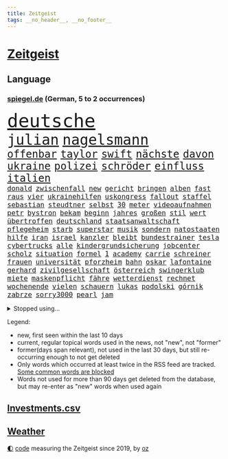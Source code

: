 ```yaml
---
title: Zeitgeist
tags: __no_header__, __no_footer__
---
```


# [Zeitgeist](https://oliz.io/zeitgeist/)

## Language

<h3><a href="https://www.spiegel.de" target="_blank">spiegel.de</a> (German, 5 to 2 occurrences)</h3>
<p style="font-family:monospace">
<span style="font-size:32pt"><a href="news_links.html#deutsche" class="current">deutsche</a></span>
<br>
<span style="font-size:25pt"><a href="news_links.html#julian" class="current">julian</a></span>
<span style="font-size:25pt"><a href="news_links.html#nagelsmann" class="current">nagelsmann</a></span>
<br>
<span style="font-size:18pt"><a href="news_links.html#offenbar" class="current">offenbar</a></span>
<span style="font-size:18pt"><a href="news_links.html#taylor" class="current">taylor</a></span>
<span style="font-size:18pt"><a href="news_links.html#swift" class="current">swift</a></span>
<span style="font-size:18pt"><a href="news_links.html#nächste" class="current">nächste</a></span>
<span style="font-size:18pt"><a href="news_links.html#davon" class="current">davon</a></span>
<span style="font-size:18pt"><a href="news_links.html#ukraine" class="current">ukraine</a></span>
<span style="font-size:18pt"><a href="news_links.html#polizei" class="current">polizei</a></span>
<span style="font-size:18pt"><a href="news_links.html#schröder" class="current">schröder</a></span>
<span style="font-size:18pt"><a href="news_links.html#einfluss" class="current">einfluss</a></span>
<span style="font-size:18pt"><a href="news_links.html#italien" class="current">italien</a></span>
<br>
<span style="font-size:12pt"><a href="news_links.html#donald" class="current">donald</a></span>
<span style="font-size:12pt"><a href="news_links.html#zwischenfall" class="current">zwischenfall</a></span>
<span style="font-size:12pt"><a href="news_links.html#new" class="current">new</a></span>
<span style="font-size:12pt"><a href="news_links.html#gericht" class="current">gericht</a></span>
<span style="font-size:12pt"><a href="news_links.html#bringen" class="current">bringen</a></span>
<span style="font-size:12pt"><a href="news_links.html#alben" class="current">alben</a></span>
<span style="font-size:12pt"><a href="news_links.html#fast" class="current">fast</a></span>
<span style="font-size:12pt"><a href="news_links.html#raus" class="current">raus</a></span>
<span style="font-size:12pt"><a href="news_links.html#vier" class="current">vier</a></span>
<span style="font-size:12pt"><a href="news_links.html#ukrainehilfen" class="current">ukrainehilfen</a></span>
<span style="font-size:12pt"><a href="news_links.html#uskongress" class="current">uskongress</a></span>
<span style="font-size:12pt"><a href="news_links.html#fallout" class="current">fallout</a></span>
<span style="font-size:12pt"><a href="news_links.html#staffel" class="current">staffel</a></span>
<span style="font-size:12pt"><a href="news_links.html#sebastian" class="current">sebastian</a></span>
<span style="font-size:12pt"><a href="news_links.html#steudtner" class="new">steudtner</a></span>
<span style="font-size:12pt"><a href="news_links.html#selbst" class="current">selbst</a></span>
<span style="font-size:12pt"><a href="news_links.html#30" class="current">30</a></span>
<span style="font-size:12pt"><a href="news_links.html#meter" class="current">meter</a></span>
<span style="font-size:12pt"><a href="news_links.html#videoaufnahmen" class="current">videoaufnahmen</a></span>
<span style="font-size:12pt"><a href="news_links.html#petr" class="current">petr</a></span>
<span style="font-size:12pt"><a href="news_links.html#bystron" class="current">bystron</a></span>
<span style="font-size:12pt"><a href="news_links.html#bekam" class="current">bekam</a></span>
<span style="font-size:12pt"><a href="news_links.html#beginn" class="current">beginn</a></span>
<span style="font-size:12pt"><a href="news_links.html#jahres" class="current">jahres</a></span>
<span style="font-size:12pt"><a href="news_links.html#großen" class="current">großen</a></span>
<span style="font-size:12pt"><a href="news_links.html#stil" class="current">stil</a></span>
<span style="font-size:12pt"><a href="news_links.html#wert" class="current">wert</a></span>
<span style="font-size:12pt"><a href="news_links.html#übertroffen" class="current">übertroffen</a></span>
<span style="font-size:12pt"><a href="news_links.html#deutschland" class="current">deutschland</a></span>
<span style="font-size:12pt"><a href="news_links.html#staatsanwaltschaft" class="current">staatsanwaltschaft</a></span>
<span style="font-size:12pt"><a href="news_links.html#pflegeheim" class="current">pflegeheim</a></span>
<span style="font-size:12pt"><a href="news_links.html#starb" class="current">starb</a></span>
<span style="font-size:12pt"><a href="news_links.html#superstar" class="current">superstar</a></span>
<span style="font-size:12pt"><a href="news_links.html#musik" class="current">musik</a></span>
<span style="font-size:12pt"><a href="news_links.html#sondern" class="current">sondern</a></span>
<span style="font-size:12pt"><a href="news_links.html#natostaaten" class="current">natostaaten</a></span>
<span style="font-size:12pt"><a href="news_links.html#hilfe" class="current">hilfe</a></span>
<span style="font-size:12pt"><a href="news_links.html#iran" class="current">iran</a></span>
<span style="font-size:12pt"><a href="news_links.html#israel" class="current">israel</a></span>
<span style="font-size:12pt"><a href="news_links.html#kanzler" class="current">kanzler</a></span>
<span style="font-size:12pt"><a href="news_links.html#bleibt" class="current">bleibt</a></span>
<span style="font-size:12pt"><a href="news_links.html#bundestrainer" class="current">bundestrainer</a></span>
<span style="font-size:12pt"><a href="news_links.html#tesla" class="current">tesla</a></span>
<span style="font-size:12pt"><a href="news_links.html#cybertrucks" class="current">cybertrucks</a></span>
<span style="font-size:12pt"><a href="news_links.html#alle" class="current">alle</a></span>
<span style="font-size:12pt"><a href="news_links.html#kindergrundsicherung" class="current">kindergrundsicherung</a></span>
<span style="font-size:12pt"><a href="news_links.html#jobcenter" class="new">jobcenter</a></span>
<span style="font-size:12pt"><a href="news_links.html#scholz" class="current">scholz</a></span>
<span style="font-size:12pt"><a href="news_links.html#situation" class="current">situation</a></span>
<span style="font-size:12pt"><a href="news_links.html#formel" class="current">formel</a></span>
<span style="font-size:12pt"><a href="news_links.html#1" class="current">1</a></span>
<span style="font-size:12pt"><a href="news_links.html#academy" class="current">academy</a></span>
<span style="font-size:12pt"><a href="news_links.html#carrie" class="new">carrie</a></span>
<span style="font-size:12pt"><a href="news_links.html#schreiner" class="current">schreiner</a></span>
<span style="font-size:12pt"><a href="news_links.html#frauen" class="current">frauen</a></span>
<span style="font-size:12pt"><a href="news_links.html#universität" class="current">universität</a></span>
<span style="font-size:12pt"><a href="news_links.html#pforzheim" class="current">pforzheim</a></span>
<span style="font-size:12pt"><a href="news_links.html#bahn" class="current">bahn</a></span>
<span style="font-size:12pt"><a href="news_links.html#oskar" class="current">oskar</a></span>
<span style="font-size:12pt"><a href="news_links.html#lafontaine" class="current">lafontaine</a></span>
<span style="font-size:12pt"><a href="news_links.html#gerhard" class="current">gerhard</a></span>
<span style="font-size:12pt"><a href="news_links.html#zivilgesellschaft" class="current">zivilgesellschaft</a></span>
<span style="font-size:12pt"><a href="news_links.html#österreich" class="current">österreich</a></span>
<span style="font-size:12pt"><a href="news_links.html#swingerklub" class="new">swingerklub</a></span>
<span style="font-size:12pt"><a href="news_links.html#miete" class="current">miete</a></span>
<span style="font-size:12pt"><a href="news_links.html#maskenpflicht" class="current">maskenpflicht</a></span>
<span style="font-size:12pt"><a href="news_links.html#fähre" class="new">fähre</a></span>
<span style="font-size:12pt"><a href="news_links.html#wetterdienst" class="current">wetterdienst</a></span>
<span style="font-size:12pt"><a href="news_links.html#rechnet" class="current">rechnet</a></span>
<span style="font-size:12pt"><a href="news_links.html#wochenende" class="current">wochenende</a></span>
<span style="font-size:12pt"><a href="news_links.html#vielen" class="current">vielen</a></span>
<span style="font-size:12pt"><a href="news_links.html#schauern" class="new">schauern</a></span>
<span style="font-size:12pt"><a href="news_links.html#lukas" class="current">lukas</a></span>
<span style="font-size:12pt"><a href="news_links.html#podolski" class="current">podolski</a></span>
<span style="font-size:12pt"><a href="news_links.html#górnik" class="new">górnik</a></span>
<span style="font-size:12pt"><a href="news_links.html#zabrze" class="new">zabrze</a></span>
<span style="font-size:12pt"><a href="news_links.html#sorry3000" class="new">sorry3000</a></span>
<span style="font-size:12pt"><a href="news_links.html#pearl" class="current">pearl</a></span>
<span style="font-size:12pt"><a href="news_links.html#jam" class="current">jam</a></span>
</p>
<details>
<summary>Stopped using...</summary>
<p class="former" style="font-size:12pt">
rb(1276) aussage(1275) coronakrise(1275) energien(1275) entschuldigt(1275) gewählt(1274) infektionen(1274) ausschreitungen(1273) erwägt(1273) position(1273) vermehrt(1273) zahlreichen(1273) kohle(1272) untersagt(1272) übergriffe(1272) covid(1271) jedem(1271) kennen(1271) pflege(1271) ruf(1271) verschieben(1271) verweigert(1271) 5(1270) blockieren(1270) entlastet(1270) flugzeuge(1270) jagd(1270) prüft(1270) radikal(1270) drehen(1269) führerschein(1269) ifoinstitut(1269) parteichef(1269) sicherte(1269) ton(1269) wichtiger(1269) babys(1268) befürchten(1268) belarussische(1268) wechseln(1268) arbeitnehmer(1267) aufnehmen(1267) europäer(1267) fließt(1267) kanzleramt(1267) neuseeland(1267) verstorbenen(1267) berg(1266) beschäftigten(1266) fliehen(1266) verpflichtet(1266) weiße(1266) bochum(1265) freundin(1265) medikamente(1264) sache(1264) belastet(1263) länge(1263) messi(1263) militärs(1263) wies(1263) 32(1262) bewährungsstrafe(1262) nerven(1262) australische(1261) distanziert(1261) rat(1261) lehnen(1260) wiederholt(1260) demokratische(1259) wirtschaftsministerium(1259) aufgegeben(1258) fortgesetzt(1258) entscheidend(1257) nachfrage(1257) kevin(1256) stadion(1256) brutal(1255) echten(1255) einschränkungen(1255) harten(1254) mission(1254) ökonomen(1252) außerhalb(1251) jüngere(1251) sitzung(1251) 1000(1250) hinten(1249) bisherigen(1248) münster(1248) pfund(1248) heftiger(1247) rollt(1247) aufhalten(1246) konferenz(1245) verhandeln(1245) ähnlich(1245) händler(1244) entscheidet(1243) trug(1243) klasse(1237) prognose(1237) automatisch(1234) dutzend(1234) katharina(1233) zeigten(1233) dauert(1231) günther(1229) verdoppelt(1222) sammeln(1214) rakete(1212) ungewöhnlichen(1210) dankt(1187) umbau(1173) 95(1168) zustimmen(1166) belästigung(1141) investor(1098) long(1093) abgestürzt(1090) rumänien(1087) geehrt(1074) klimaaktivisten(1070) jahresende(1029) fachkräftemangel(1020) seither(1009) lebensmitteln(1008) kroatien(1007) tour(992) autoren(988) 120(966) umkämpften(965) musks(957) exil(954) dax(945) moderner(943) gefiel(934) hawaii(933) nfl(919) bekräftigt(912) kursieren(906) regierungschefin(900) schülerin(882) verteidiger(881) rande(867) erwiesen(842) öffentlichrechtlichen(836) symbol(824) geschah(822) hinzu(814) zweites(813) verschwinden(812) soldat(809) überwachung(804) streiken(796) herausgefunden(787) oppositionellen(777) brüder(775) schülern(769) zugenommen(762) erneuerbare(756) langsam(750) patrick(743) ungewiss(743) besetzten(736) heiß(705) aufeinander(698) unterlag(696) gefällt(688) erfurt(684) exuspräsident(684) sylt(682) japanische(678) kühnert(673) besseren(667) mitarbeitende(666) jimmy(653) profi(653) grün(651) spitzt(651) ängste(646) deutsch(640) 27jährige(637) braun(634) stören(633) rettungsaktion(625) verträge(625) werben(602) traten(599) nation(597) strenge(594) bach(593) boni(578) farben(574) machtmissbrauch(570) monika(556) erleichtern(543) pjöngjang(540) staatsanwalt(540) urteilt(539) wohnungsbau(538) razzien(533) karriereberaterin(532) fraktionschef(526) manipuliert(526) schwarzer(526) kohl(524) songs(518) spacex(515) geschmack(514) äußerung(510) gesprengt(505) ulm(503) unerlaubt(501) testet(498) finanzaufsicht(496) gast(489) lauter(489) jong(486) un(486) machtkampf(485) technische(485) airbus(483) marcel(478) manipulierte(474) opfers(473) größeren(471) mag(463) rekordhoch(462) day(460) nizza(460) erfährt(458) vergab(455) emotionale(452) 18jähriger(451) interessante(451) veränderte(451) prozesse(448) geschadet(446) ausstand(443) gedenken(443) junta(438) reihen(438) bewahren(437) alcaraz(436) übungen(435) erneuter(431) 52(430) nicolas(429) ständig(428) technologie(428) weimar(427) eskalierte(426) filmen(422) verzögerung(414) vorwurfs(414) unruhe(409) 150000(408) niger(404) duisburg(394) 30000(391) eingeladen(388) laden(388) gesprächen(386) atomwaffen(384) optionen(383) begangen(382) protestaktion(379) beschreiben(377) errichten(375) überwunden(373) bundesligist(371) beides(369) hauseigentümer(369) wiedergewählt(369) länderspiele(368) 88(367) arten(366) portal(366) konkurrent(365) schnellere(364) höhenflug(358) behaupten(355) verlobt(354) amtsinhaber(349) ost(347) konkret(346) helmut(345) zeitung(345) eingeschlagen(342) usamerikanische(340) fühlte(339) getrieben(339) chicago(338) schief(330) gegnern(329) unterbrochen(329) rad(327) kretschmer(324) protestierten(322) drogenhandel(315) vorgenommen(315) angelegt(311) einwanderung(309) gewannen(308) jüdischer(307) partien(307) gestrandet(306) henry(305) objekte(300) wuchs(297) familienvater(296) schlucht(296) abschaffen(295) gegners(295) herkunft(294) errichtet(292) 38jähriger(291) zwanzig(289) sanieren(287) vorbilder(286) philosoph(285) telefon(285) zügen(285) gündoğan(284) i̇lkay(284) drückt(282) fernwärme(282) weltspitze(281) berufen(280) gleichermaßen(279) schleppend(279) präsidentenwahl(277) greta(276) thunberg(276) ausreichend(273) soziologe(273) effizienter(272) ehre(272) verlief(272) abu(267) rekonstruiert(267) vertrauter(267) blumen(264) luka(264) marokko(260) perfide(260) postbank(259) seele(259) zwölfjährige(259) bodensee(258) heim(258) klassische(256) atlanta(255) beigesetzt(255) übereinstimmenden(255) unterscheiden(254) üppige(254) einzuführen(253) wertschätzung(252) zerbrochen(252) dhabi(251) geflohen(250) angefeindet(249) milliardenschweres(249) kultusminister(247) oppenheimer(245) netanyahus(243) erschien(242) wirtschaftsweise(241) erfinden(240) mächtigsten(240) psyche(240) kanzlerpartei(239) exklusive(237) abzusetzen(235) betriebe(235) ungefährlich(235) bestens(234) sozial(234) zweifelt(233) repression(232) unerwartet(232) reicher(231) baubranche(230) angefahren(228) körperliche(228) gebürtige(227) erpressung(224) karlsruher(224) 42(219) nordkoreas(219) vorstände(217) ärgert(217) schwachen(216) pannen(215) evergrande(214) kontrollverlust(214) immobilienkrise(213) verunglückte(213) vertreiben(212) teslas(211) thiel(211) bedauert(210) indiz(210) lahmlegen(210) gamer(209) videoapp(209) feste(208) uswahl(208) dient(207) spdgeneralsekretär(204) young(204) fsv(203) katzen(203) 99(202) frisches(202) 83jährige(201) filmpreis(201) explodierte(200) gastronomie(197) höhle(197) estlands(196) kallas(196) leitung(195) milliardenhöhe(195) uwe(195) anschein(194) dallas(194) kräftiger(194) ständige(194) chip(193) dončić(193) sekunde(193) letztlich(192) preisverleihung(191) zulauf(191) charlie(190) flüchtlingspolitik(190) millionensumme(189) übernahm(188) leitzins(187) sanitäter(186) zugverkehr(186) ägyptens(185) demokratischen(184) eindämmen(184) eustaaten(184) norwegischen(184) geklappt(183) winters(182) profiteure(181) bulls(178) einiger(178) störungen(178) flieht(177) anja(176) daneben(176) index(176) lahmgelegt(176) olympiaqualifikation(176) branson(175) journal(175) klarheit(175) popkultur(175) raumstation(175) verleihen(174) ablehnung(173) andrij(173) bas(172) bevorstehen(172) bundestagspräsidentin(172) bärbel(172) immobilienriesen(172) begründet(171) versuche(171) instrument(170) kongress(170) gehindert(169) gravierenden(168) hoffnungszeichen(168) jordanien(168) treibstofflager(168) gestorbenen(167) taugen(167) wiedervereinigung(167) fähigkeiten(166) dreistellige(163) inselkette(162) ortschaften(162) überraschende(162) fröhlich(161) wohnraum(161) fahrwerk(160) rennstall(160) migrationshintergrund(159) angegangen(157) exchef(157) kracht(156) wenden(156) afghanen(155) propalästinensische(155) sicherheitsgründen(155) sympathien(155) tatortvote(154) night(153) baukosten(152) bundes(152) hamaskommandeur(152) symbolen(152) wahlsieg(152) dokument(151) flugverkehr(151) vorläufige(151) onlineplattformen(150) zuschauern(149) kommissar(148) abschneiden(147) bereiten(147) neonazis(147) 270(146) inspiration(145) warnstreik(145) berlinmitte(144) mangelt(144) angestrebte(143) marc(143) solidarisieren(143) einheitliche(142) kiboom(141) aktienmarkt(139) natopartner(139) ernsthafte(138) lieferkettengesetz(137) abgeraten(136) empfehlungen(136) schwachstellen(136) 29jähriger(135) wisconsin(135) aufwand(134) bären(134) erfolgsserie(134) jährliche(134) verkleidet(134) adele(133) kleider(133) torjäger(133) itzehoe(132) nuklearwaffen(132) 2012(131) bertelsmann(131) habecks(131) jegliche(131) staatsanwälte(131) ukrainern(131) zerschlagung(131) airports(130) touristenattraktion(130) siegtor(129) gedrängt(128) lava(127) vollzieht(127) mavericks(126) prägenden(126) autorität(125) ließe(125) student(125) webb(125) freundeskreis(124) gedenkfeier(124) krankenhausreform(124) oscars(124) prämie(124) selbstverteidigung(124) weltraumteleskop(124) zugreifen(124) überlastung(124) christlichen(123) denke(123) einsame(123) muhammad(123) bahnstreik(121) klugen(121) petra(121) siegerin(121) spoiler(121) wahnsinn(121) armin(120) taurusfrage(120) usverteidigungsminister(120) verhelfen(119) abgewickelt(118) demnächst(118) renten(118) verfallen(118) verstört(118) weine(118) bundestags(117) kalabrien(117) kühe(117) milder(117) notlage(117) deckt(116) krankenpfleger(116) längeren(116) notbremse(116) nass(115) freddie(114) mercury(114) legende(113) norbert(113) oscarpreisträgerin(113) ryan(113) bestehe(112) exprofi(112) hausbau(112) niko(112) regierungskoalition(112) gier(111) komponisten(111) skispringen(111) zone(111) eingeschlossenen(110) stralsund(110) zuversichtlich(110) agentur(109) erleichterung(108) schleswigholsteinischen(108) schusswunden(107) starkem(107) unruhen(107) verhältnisse(107) weiblich(107) erfinder(106) fernzüge(106) flugreisende(106) player(106) podest(106) versteck(106) arbeitgebern(105) biathletin(105) staatssekretär(104) 42jährige(103) 68(103) gucci(103) klavier(103) uspolitiker(103) comingout(101) lastenräder(101) weggefährten(101) herstellen(100) alkoholkonsum(99) aufstiegsrennen(99) boerne(99) flagge(99) kontrollgremium(99) kremlgegner(99) nominierungen(99) notaufnahme(99) nuklearer(99) zögert(99) österreicher(99) co₂speicherung(98) finanziellen(98) gregoritsch(98) inszenierung(98) jonathan(98) machtwechsel(98) stilikone(98) tate(98) bundeswehrsoldaten(97) gerissen(97) stürmt(97) investment(96) skispringer(96) verschenken(96) füllen(95) konsumenten(95) brehme(94) eulieferkettengesetz(94) kandidatin(94) viertelfinale(94) gestresst(93) highlights(93) sekeinsatz(93) eilantrag(92) masters(92) pavlović(92) ausgelagert(91) geringere(91) kulturbetriebs(91) lauten(91) niklas(91) süle(91) erholt(90) frühzeitig(90) hilfreich(90) jensen(90) menschenhandel(90) pottwal(90) touren(90) vorsatz(90) absehbare(89) ausgenutzt(89) ausläuft(89) beitrittsgespräche(89) berufe(89) erfahrene(89) grundschülern(89) mitteilung(89) muskeln(89) protestaktionen(89) rumäniens(89) schaffe(89) schwarzgrün(89) stadtplaner(89) stiller(89) ärgern(89) bastian(88) bauernverband(88) baumarkt(88) brooklyn(88) erarbeiten(88) gastronomen(88) hansa(88) nvidia(88) taipeh(88) bootsunglück(87) sand(87) verschwörung(87) abruptes(86) betreuung(86) ex30(86) klubwm(86) kunstwerk(86) langlebig(86) nussbaum(86) volvo(86) artillerie(85) geländegewinne(85) heiratsantrag(85) schmid(85) arbeitskämpfe(84) berücksichtigt(84) einrichten(84) kopfgeld(84) notorischen(84) patriotismus(84) prima(84) profiboxer(84) ruiniert(84) slowene(84) wachsendem(84) abwasser(83) duellen(83) gesetzliche(83) körperlich(83) militärdienst(83) oldies(83) ranghohes(83) sturmfluten(83) verschuldet(83) beisammen(82) rico(82) verstörende(82) üppig(82) ausgestellt(81) cotrainer(81) drangen(81) spitzenkoch(81) abgeworfen(80) ampeln(80) drohten(80) kabul(80) traditionen(80) chocolat(79) dazwischen(79) einwegplastik(79) schwerverletzten(78) segen(78) verbraucherzentralen(78) vorsorglich(78) dankbarkeit(77) spiegelnewsletter(77) unangenehm(77) untersuchungskommission(77) verkäufern(77) flugzeugträger(76) ilkay(76) kompaktsuv(76) rentenreform(76) schreckens(76) verstorbene(76) weiblicher(76) zurückzukehren(76) cross(75) ernährungswissenschaftlerin(75) predigt(75) strategischer(75) yuval(75) bürgerrat(74) françoise(74) hauch(74) immobilienkredite(74) informieren(74) nets(74) spannend(74) doppelsieg(73) nachzudenken(73) playoffkurs(73) schalkes(73) zeitenwende(73) ramona(72) ruandamodell(72) unonothilfekoordinator(72) anwesend(71) auseinandergebaut(71) eon(71) fehlenden(71) fluglinien(71) lecker(71) millionenerbin(71) ministerien(71) pontifex(71) vorabend(71) zuwendungen(71) geschwiegen(70) günstigeren(70) jobcentern(70) rüsten(70) übung(70) abgetaucht(69) angekündigten(69) ausgerutscht(69) jinpings(69) kaffeemaschine(69) phantom(69) sinkflug(69) bundestrainers(68) högl(68) landebahn(68) quarterback(68) vereinnahmung(68) wehrbeauftragte(68) 737(67) anpassung(67) bauernhof(67) dreist(67) engelhorn(67) festgenommene(67) gottes(67) handballer(67) hungertod(67) leidenschaftlich(67) londons(67) stillstehen(67) thermometer(67) vorbereiten(67) vorwirft(67) wienerin(67) winterstürme(67) alkoholfreie(66) angehen(66) jugendtrainer(66) landwirt(66) senatorin(66) sondersitzung(66) vision(66) ball(65) bauernverbände(65) durststrecke(65) erezepte(65) nachholbedarf(65) ohrfeige(65) senator(65) überzeugendem(65) chloé(64) gesundheitsanwendungen(64) kompass(64) lokführerstreik(64) route(64) satelliten(64) trab(64) umwirbt(64) dolomiten(63) gdlstreik(63) grindavik(63) liebesleben(63) mittelfeldspielerin(63) schneesturm(63) stromausfällen(63) verkehrschaos(63) bildungsministerin(62) heißluftballon(62) sparprogramm(62) arbeitsleben(61) hunderter(61) indes(61) mahnung(61) rhetorischen(61) taurusmarschflugkörper(61) teamchef(61) unwohl(61) freigeben(60) groteske(60) legitim(60) zeitweilig(60) internat(59) oberfranken(59) sonderlich(59) vergewaltigungen(59) wille(59) 2028(58) liverpools(58) rundfunk(58) schnellsten(58) angehoben(57) gefühlt(57) hang(57) hexe(57) uvalde(57) dolphins(56) familienunternehmen(56) gosling(56) ideale(56) kansas(56) montagmorgen(56) offizier(56) startplatz(56) warnten(56) zielort(56) angesetzt(55) dänischem(55) insolvente(55) picasso(55) spdparteichef(55) usschiff(55) biosprit(54) demonstrierten(54) go(54) streng(54) pannenserie(53) playboy(53) tenor(53) unheimliche(53) bürokratischen(52) downey(52) erfolgsspur(52) fahrtauglichkeitstest(52) gewagt(52) jr(52) spendenkampagne(52) bundesgesundheitsminister(51) d(51) freute(51) hallen(51) karibik(51) nordic(51) umweg(51) verprügelt(51) vitamin(51) australier(50) begeisterte(50) binden(50) fa(50) gespött(50) lebenslang(50) natogeneralsekretär(50) potsdamer(50) provisorischen(50) reimann(50) simone(50) weint(50) überzogen(50) benkopleite(49) bundesligahistorie(49) einzufrieren(49) frühlingsgefühle(49) hing(49) immobilienkonzerns(49) kater(49) vorgeschlagen(49) begehrten(48) einzigartig(48) illinois(48) kristersson(48) trotzig(48) 170(47) 73(47) auseinanderliegen(47) beobachtungen(47) beschränkt(47) exfreund(47) imitiert(47) israelgazakriegs(47) konstruiert(47) martyrium(47) neigung(47) sahelzone(47) telegraph(47) trip(47) eurichtlinie(46) fani(46) justin(46) missouri(46) timberlake(46) willis(46) ampelfraktionen(45) anklägerin(45) fressen(45) posse(45) empfindlich(44) marmelade(44) mexikostadt(44) oberärztin(44) ansonsten(43) by(43) hunderttausend(43) innerlich(43) kaufzurückhaltung(43) erleiden(42) produkten(42) umzubauen(42) 74(41) bezirksstaatsanwältin(41) ermittelnde(41) geschlechter(41) krankenwagen(41) lösten(41) niederzulegen(41) strafverfolgung(41) unterstützern(41) voneinander(41) vorschrift(41) angehöriger(40) autokonzerne(40) camp(40) erleichterungen(40) vanessa(40) anika(39) bahncard(39) erklärungsnot(39) fragte(39) hartmann(39) nebenwirkungen(39) rodrigo(39) verwirrte(39) verzögern(39) wangerooge(39) border(38) cordula(38) co₂emissionen(38) klimaziel(38) korsika(38) latinos(38) spektakels(38) verstorbenem(38) wahlfarce(38) essstörungen(37) kaltem(37) muslimfeindlichkeit(37) natomitglieder(37) punk(37) tierschützern(37) täuscht(37) apotheker(36) ausnahmsweise(36) innenstädten(36) krönt(36) kw(36) schiefging(36) sohns(36) anrichten(35) gerichtsentscheidung(35) kaja(35) nutzerinnen(35) torpediert(35) ursprung(35) wogen(35) üppiger(35) 001(34) auszüge(34) geländer(34) horner(34) menschenrechtsaktivistin(34) strebt(34) änderte(34) 42jährigen(33) cdulandrat(33) falschinformationen(33) faszinieren(33) magnus(33) nachwuchsbasketballer(33) oberhausen(33) teslawerk(33) verwechselte(33) zugänge(33) elizabeth(32) entweder(32) mitmachen(31) saturday(31) spitzenverdienern(31) stamm(31) untergräbt(31) verschärfenden(31) begnügen(30) chefcoach(30) herzogin(30) oberpfalz(30) selbstverständlich(30) tods(30) angekündigte(29) bestform(29) biathlet(29) chiefs(29) germany’s(29) multimillionär(29) next(29) tauruslieferung(29) ussenator(29) dreiecks(28) fsb(28) gesuchten(28) irritationen(28) putsch(28) quadrat(28) umschmeicheln(28) zuschauerrolle(28) zweitligisten(28) blume(27) einstweilige(27) privatunternehmen(27) redner(27) taurusmarschflugkörpern(27) verbesserungen(27) wahres(27) österreichers(27) 1972(26) installieren(26) mitspieler(26) schicke(26) wasserstoffaffäre(26) zendaya(26) abgesägt(25) gerührt(25) komfortzone(25) marktwirtschaft(25) wintersport(25) übergroße(25) möglichkeit(24) eindhoven(23) gerichtet(23) interest(23) märkte(23) psv(23) favorisierten(22) frauchen(22) fremden(22) ringtausch(22) unangenehme(22) zecken(22) ablehnt(21) buettner(21) cduspitzenkandidat(21) erneuerbarer(21) handgemenge(21) henric(21) irina(21) kimmel(21) leib(21) lügner(21) lützerath(21) schumer(21) signagläubiger(21) teslafabrik(21) trocknen(21) winterberg(21) demütigung(20) elterntaxis(20) erhielten(20) garden(20) lunge(20) philosophie(20) straßensperrungen(20) fdpverteidigungspolitikerin(19) jeanmichel(19) klettert(19) missbrauchsskandal(19) tankred(19) bundeswehrsoldat(18) filmschaffende(18) milliardärs(18) rennstrecke(18) staatspräsident(18) unangemessen(18) komponierte(17) offenhalten(17) rannte(17) baumhäuser(16) demokratischer(16) tablets(16) ungenutzt(16) wiedergutmachung(16) 18jährigen(15) argumentation(15) busbahnhof(15) ermöglichte(15) kleinkinder(15) preisträger(15) raste(15) ampelpolitiker(14) auswärts(14) bug(14) flugzeugbauer(14) kabinenwand(14) kompetenzen(14) lebensbedrohlich(14) männlich(14) niederösterreich(14) republikanischen(14) trophäe(14) tvinterview(14) abzuwerfen(13) bereitstellen(13) boeings(13) exrafterroristen(13) kohlendioxid(13) langweilig(13) munitionsmangel(13) niedrigere(13) speichern(13) stechen(13) tiefes(13) verpackungen(13) beschimpfen(12) abwerfen(11) alters(11) anthropozän(11) car(11) erdzeitalter(11) monica(11) schüren(11) steigflug(11) streikrechts(11) unsichere(11) verfassungswidrig(11) wirecardskandal(11)
</p>
</details>
<p>Legend:
<ul>
<li><span class="new">new</span>, first seen within the last 10 days</li>
<li><span class="current">current</span>, regular topical words used in the news, not "new", not "former"</li>
<li><span class="former">former(days span relevant)</span>, not used in the last 30 days, but still re-occurring enough to not get deleted</li>
<li>Only words which occurred at least twice in the RSS feed are tracked. <a href="language/filters.py">Some common words are blocked</a></li>
<li>Words not used for more than 90 days get deleted from the database, but may re-enter as "new" words when used again</li>
</ul>
</p>

## [Investments](investments.html)[.csv](investments.csv)

## [Weather](weather.html)

<footer>
<a href="javascript:toggleTheme()" class="nav">🌓</a>
<a href="https://github.com/ooz/zeitgeist">code</a> measuring the Zeitgeist since 2019, by <a href="https://oliz.io">oz</a>
</footer>
